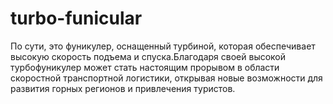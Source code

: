 # turbo-funicular
По сути, это фуникулер, оснащенный турбиной, которая обеспечивает высокую скорость подъема и спуска.Благодаря своей высокой турбофуникулер может стать настоящим прорывом в области скоростной транспортной логистики, открывая новые возможности для развития горных регионов и привлечения туристов.
